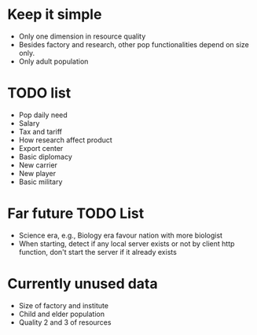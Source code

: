 # Keep it simple
* Only one dimension in resource quality
* Besides factory and research, other pop functionalities depend on size only.
* Only adult population

# TODO list
* Pop daily need
* Salary
* Tax and tariff
* How research affect product
* Export center
* Basic diplomacy
* New carrier
* New player
* Basic military

# Far future TODO List
* Science era, e.g., Biology era favour nation with more biologist
* When starting, detect if any local server exists or not by client http function, don't start the server if it already exists

# Currently unused data
* Size of factory and institute
* Child and elder population
* Quality 2 and 3 of resources